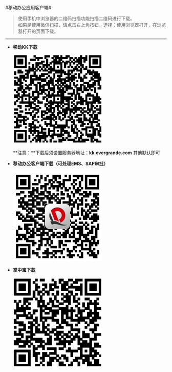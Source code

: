 #移动办公应用客户端#
>使用手机中浏览器的二维码扫描功能扫描二维码进行下载。  
>如果是使用微信扫描，请点击右上角按钮，选择：使用浏览器打开，在浏览器打开的页面下载。

---

* **移动KK下载**
	
	![KK](images/kk.png)
	
	**注意：**下载后须设置服务器地址：**kk.evergrande.com** 其他默认即可
* **移动办公客户端下载（可处理EMS、SAP审批）**
	
	![恒大移动办公](images/evergrande.jpg)
	
* **掌中宝下载**
	
	![掌中宝下载](images/zhangzhongbao.png)